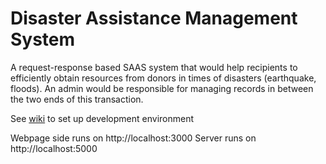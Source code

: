 # Disaster Assistance Management System
A request-response based SAAS system that would help recipients to efficiently obtain resources from donors in times of disasters (earthquake, floods). An admin would be responsible for managing records in between the two ends of this transaction.

See [wiki](https://github.com/zshanahmed/dams/wiki/Development-Environment---Setup) to set up development environment

Webpage side runs on http://localhost:3000
Server runs on http://localhost:5000
